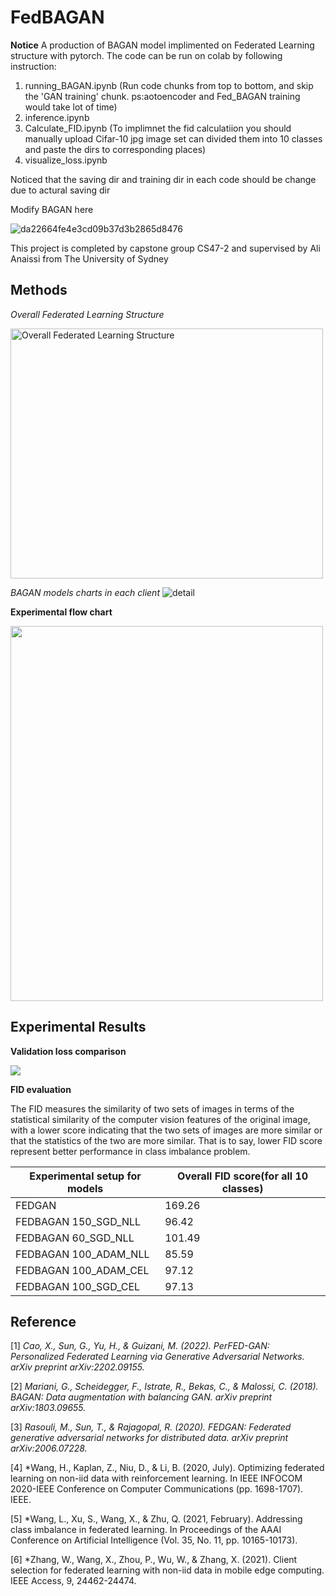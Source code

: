 # FedBAGAN
**Notice**
A production of BAGAN model implimented on Federated Learning structure with pytorch.
The code can be run on colab by following instruction:
1. running_BAGAN.ipynb (Run code chunks from top to bottom, and skip the 'GAN training' chunk. 
ps:aotoencoder and Fed_BAGAN training would take lot of time)
2. inference.ipynb 
3. Calculate_FID.ipynb (To implimnet the fid calculatiion you should manually upload Cifar-10 jpg image set can divided them into 10 classes and paste the dirs to corresponding places)
4. visualize_loss.ipynb

Noticed that the saving dir and training dir in each code should be change due to actural saving dir

Modify BAGAN here

![da22664fe4e3cd09b37d3b2865d8476](https://user-images.githubusercontent.com/58716235/173056434-424a3967-1544-4a88-b340-14758a877b6a.png)

This project is completed by capstone group CS47-2 and supervised by Ali Anaissi from The University of Sydney

## Methods

*Overall Federated Learning Structure*

<img src="https://user-images.githubusercontent.com/58716235/187176937-03e609bd-3b99-4432-a1c7-000a3fb16f9f.jpg " width="500" height="400" alt="Overall Federated Learning Structure"/><br/>

*BAGAN models charts in each client*
![detail](https://user-images.githubusercontent.com/58716235/187180779-584ae54f-b02f-4651-801b-1ad56dbc166a.jpg)

**Experimental flow chart**

<img src="https://user-images.githubusercontent.com/58716235/187187465-1db08548-30da-4d15-a3e9-10aed19e5ac5.jpg" width="500" height="600">

## Experimental Results

**Validation loss comparison**

<img src="https://user-images.githubusercontent.com/58716235/187187637-de6808eb-8c44-44c9-bba4-332373c5e083.jpg">

**FID evaluation**

The FID measures the similarity of two sets of images in terms of the statistical similarity of the computer vision features of the original image, with a lower score indicating that the two sets of images are more similar or that the statistics of the two are more similar. That is to say, lower FID score represent better performance in class imbalance problem.

Experimental setup for models | Overall FID score(for all 10 classes)
------------------------------|--------------------------------------
FEDGAN                        |   169.26
FEDBAGAN 150_SGD_NLL          |   96.42
FEDBAGAN 60_SGD_NLL           |   101.49
FEDBAGAN 100_ADAM_NLL         |   85.59
FEDBAGAN 100_ADAM_CEL         |   97.12
FEDBAGAN 100_SGD_CEL          |   97.13


## Reference
[1] *Cao, X., Sun, G., Yu, H., & Guizani, M. (2022). PerFED-GAN: Personalized Federated Learning via Generative Adversarial Networks. arXiv preprint arXiv:2202.09155.*

[2] *Mariani, G., Scheidegger, F., Istrate, R., Bekas, C., & Malossi, C. (2018). BAGAN: Data augmentation with balancing GAN. arXiv preprint arXiv:1803.09655.*

[3] *Rasouli, M., Sun, T., & Rajagopal, R. (2020). FEDGAN: Federated generative adversarial networks for distributed data. arXiv preprint arXiv:2006.07228.*

[4] *Wang, H., Kaplan, Z., Niu, D., & Li, B. (2020, July). Optimizing federated learning on non-iid data with reinforcement learning. In IEEE INFOCOM 2020-IEEE Conference on Computer Communications (pp. 1698-1707). IEEE.

[5] *Wang, L., Xu, S., Wang, X., & Zhu, Q. (2021, February). Addressing class imbalance in federated learning. In Proceedings of the AAAI Conference on Artificial Intelligence (Vol. 35, No. 11, pp. 10165-10173).

[6] *Zhang, W., Wang, X., Zhou, P., Wu, W., & Zhang, X. (2021). Client selection for federated learning with non-iid data in mobile edge computing. IEEE Access, 9, 24462-24474.
